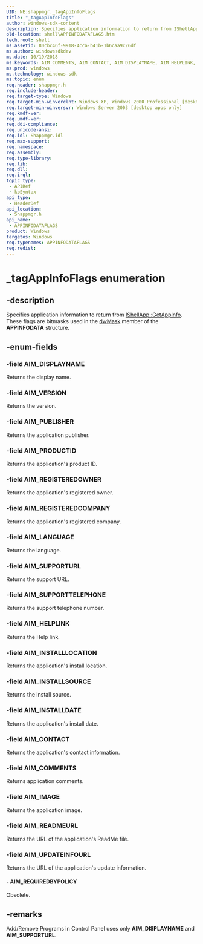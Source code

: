 ```yaml
---
UID: NE:shappmgr._tagAppInfoFlags
title: "_tagAppInfoFlags"
author: windows-sdk-content
description: Specifies application information to return from IShellApp::GetAppInfo. These flags are bitmasks used in the dwMask member of the APPINFODATA structure.
old-location: shell\APPINFODATAFLAGS.htm
tech.root: shell
ms.assetid: 80cbc46f-9918-4cca-b41b-1b6caa9c26df
ms.author: windowssdkdev
ms.date: 10/19/2018
ms.keywords: AIM_COMMENTS, AIM_CONTACT, AIM_DISPLAYNAME, AIM_HELPLINK, AIM_IMAGE, AIM_INSTALLDATE, AIM_INSTALLLOCATION, AIM_INSTALLSOURCE, AIM_LANGUAGE, AIM_PRODUCTID, AIM_PUBLISHER, AIM_READMEURL, AIM_REGISTEREDCOMPANY, AIM_REGISTEREDOWNER, AIM_REQUIREDBYPOLICY, AIM_SUPPORTTELEPHONE, AIM_SUPPORTURL, AIM_UPDATEINFOURL, AIM_VERSION, APPINFODATAFLAGS, APPINFODATAFLAGS enumeration [Windows Shell], _tagAppInfoFlags, inet_APPINFODATAFLAGS, shappmgr/AIM_COMMENTS, shappmgr/AIM_CONTACT, shappmgr/AIM_DISPLAYNAME, shappmgr/AIM_HELPLINK, shappmgr/AIM_IMAGE, shappmgr/AIM_INSTALLDATE, shappmgr/AIM_INSTALLLOCATION, shappmgr/AIM_INSTALLSOURCE, shappmgr/AIM_LANGUAGE, shappmgr/AIM_PRODUCTID, shappmgr/AIM_PUBLISHER, shappmgr/AIM_READMEURL, shappmgr/AIM_REGISTEREDCOMPANY, shappmgr/AIM_REGISTEREDOWNER, shappmgr/AIM_REQUIREDBYPOLICY, shappmgr/AIM_SUPPORTTELEPHONE, shappmgr/AIM_SUPPORTURL, shappmgr/AIM_UPDATEINFOURL, shappmgr/AIM_VERSION, shappmgr/APPINFODATAFLAGS, shell.APPINFODATAFLAGS
ms.prod: windows
ms.technology: windows-sdk
ms.topic: enum
req.header: shappmgr.h
req.include-header: 
req.target-type: Windows
req.target-min-winverclnt: Windows XP, Windows 2000 Professional [desktop apps only]
req.target-min-winversvr: Windows Server 2003 [desktop apps only]
req.kmdf-ver: 
req.umdf-ver: 
req.ddi-compliance: 
req.unicode-ansi: 
req.idl: Shappmgr.idl
req.max-support: 
req.namespace: 
req.assembly: 
req.type-library: 
req.lib: 
req.dll: 
req.irql: 
topic_type:
 - APIRef
 - kbSyntax
api_type:
 - HeaderDef
api_location:
 - Shappmgr.h
api_name:
 - APPINFODATAFLAGS
product: Windows
targetos: Windows
req.typenames: APPINFODATAFLAGS
req.redist: 
---
```


# _tagAppInfoFlags enumeration


## -description


Specifies application information to return from <a href="https://msdn.microsoft.com/8842c12e-2b59-49d6-8140-5a402509a0dd">IShellApp::GetAppInfo</a>. These flags are bitmasks used in the <a href="https://msdn.microsoft.com/3560b088-d899-4fb2-a47c-101f8f5e3bf7">dwMask</a> member of the <b>APPINFODATA</b> structure.


## -enum-fields




### -field AIM_DISPLAYNAME

Returns the display name.


### -field AIM_VERSION

Returns the version.


### -field AIM_PUBLISHER

Returns the application publisher.


### -field AIM_PRODUCTID

Returns the application's product ID.


### -field AIM_REGISTEREDOWNER

Returns the application's registered owner.


### -field AIM_REGISTEREDCOMPANY

Returns the application's registered company.


### -field AIM_LANGUAGE

Returns the language.


### -field AIM_SUPPORTURL

Returns the support URL.


### -field AIM_SUPPORTTELEPHONE

Returns the support telephone number.


### -field AIM_HELPLINK

Returns the Help link.


### -field AIM_INSTALLLOCATION

Returns the application's install location.


### -field AIM_INSTALLSOURCE

Returns the install source.


### -field AIM_INSTALLDATE

Returns the application's install date.


### -field AIM_CONTACT

Returns the application's contact information.


### -field AIM_COMMENTS

Returns application comments.


### -field AIM_IMAGE

Returns the application image.


### -field AIM_READMEURL

Returns the URL of the application's ReadMe file.


### -field AIM_UPDATEINFOURL

Returns the URL of the application's update information.


#### - AIM_REQUIREDBYPOLICY

Obsolete.


## -remarks



Add/Remove Programs in Control Panel uses only <b>AIM_DISPLAYNAME</b> and <b>AIM_SUPPORTURL.</b>



